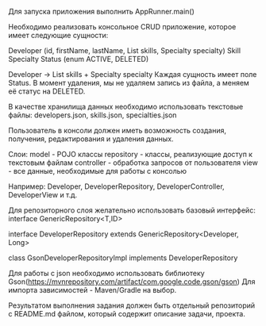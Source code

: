 Для запуска приложения выполнить AppRunner.main()

Необходимо реализовать консольное CRUD приложение, которое имеет следующие сущности:

Developer (id, firstName, lastName, List<Skill> skills, Specialty specialty)
Skill
Specialty
Status (enum ACTIVE, DELETED)

Developer -> List<Skill> skills + Specialty specialty
Каждая сущность имеет поле Status. В момент удаления, мы не удаляем запись из файла, а меняем её статус на DELETED.

В качестве хранилища данных необходимо использовать текстовые файлы:
developers.json, skills.json, specialties.json

Пользователь в консоли должен иметь возможность создания, получения, редактирования и удаления данных.

Слои:
model - POJO клаcсы
repository - классы, реализующие доступ к текстовым файлам
controller - обработка запросов от пользователя
view - все данные, необходимые для работы с консолью



Например: Developer, DeveloperRepository, DeveloperController, DeveloperView и т.д.


Для репозиторного слоя желательно использовать базовый интерфейс:
interface GenericRepository<T,ID>

interface DeveloperRepository extends GenericRepository<Developer, Long>

class GsonDeveloperRepositoryImpl implements DeveloperRepository

Для работы с json необходимо использовать библиотеку Gson(https://mvnrepository.com/artifact/com.google.code.gson/gson)
Для импорта зависимостей - Maven/Gradle на выбор.

Результатом выполнения задания должен быть отдельный репозиторий с README.md файлом, который содержит описание задачи, проекта.

